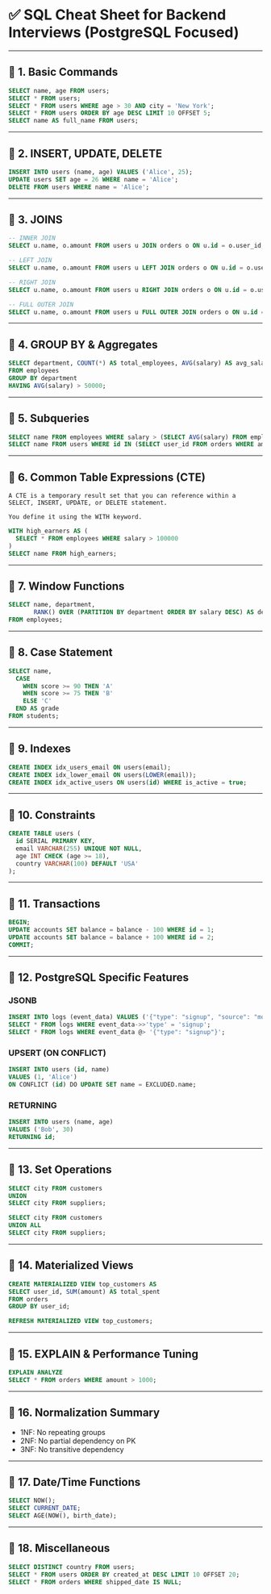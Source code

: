 
# ✅ SQL Cheat Sheet for Backend Interviews (PostgreSQL Focused)

---

## 🔹 1. Basic Commands

```sql
SELECT name, age FROM users;
SELECT * FROM users;
SELECT * FROM users WHERE age > 30 AND city = 'New York';
SELECT * FROM users ORDER BY age DESC LIMIT 10 OFFSET 5;
SELECT name AS full_name FROM users;
```

---

## 🔹 2. INSERT, UPDATE, DELETE

```sql
INSERT INTO users (name, age) VALUES ('Alice', 25);
UPDATE users SET age = 26 WHERE name = 'Alice';
DELETE FROM users WHERE name = 'Alice';
```

---

## 🔹 3. JOINS

```sql
-- INNER JOIN
SELECT u.name, o.amount FROM users u JOIN orders o ON u.id = o.user_id;

-- LEFT JOIN
SELECT u.name, o.amount FROM users u LEFT JOIN orders o ON u.id = o.user_id;

-- RIGHT JOIN
SELECT u.name, o.amount FROM users u RIGHT JOIN orders o ON u.id = o.user_id;

-- FULL OUTER JOIN
SELECT u.name, o.amount FROM users u FULL OUTER JOIN orders o ON u.id = o.user_id;
```

---

## 🔹 4. GROUP BY & Aggregates

```sql
SELECT department, COUNT(*) AS total_employees, AVG(salary) AS avg_salary
FROM employees
GROUP BY department
HAVING AVG(salary) > 50000;
```

---

## 🔹 5. Subqueries

```sql
SELECT name FROM employees WHERE salary > (SELECT AVG(salary) FROM employees);
SELECT name FROM users WHERE id IN (SELECT user_id FROM orders WHERE amount > 1000);
```

---

## 🔹 6. Common Table Expressions (CTE)

```
A CTE is a temporary result set that you can reference within a SELECT, INSERT, UPDATE, or DELETE statement.

You define it using the WITH keyword.
```

```sql
WITH high_earners AS (
  SELECT * FROM employees WHERE salary > 100000
)
SELECT name FROM high_earners;
```

---

## 🔹 7. Window Functions

```sql
SELECT name, department,
       RANK() OVER (PARTITION BY department ORDER BY salary DESC) AS dept_rank
FROM employees;
```

---

## 🔹 8. Case Statement

```sql
SELECT name,
  CASE
    WHEN score >= 90 THEN 'A'
    WHEN score >= 75 THEN 'B'
    ELSE 'C'
  END AS grade
FROM students;
```

---

## 🔹 9. Indexes

```sql
CREATE INDEX idx_users_email ON users(email);
CREATE INDEX idx_lower_email ON users(LOWER(email));
CREATE INDEX idx_active_users ON users(id) WHERE is_active = true;
```

---

## 🔹 10. Constraints

```sql
CREATE TABLE users (
  id SERIAL PRIMARY KEY,
  email VARCHAR(255) UNIQUE NOT NULL,
  age INT CHECK (age >= 18),
  country VARCHAR(100) DEFAULT 'USA'
);
```

---

## 🔹 11. Transactions

```sql
BEGIN;
UPDATE accounts SET balance = balance - 100 WHERE id = 1;
UPDATE accounts SET balance = balance + 100 WHERE id = 2;
COMMIT;
```

---

## 🔹 12. PostgreSQL Specific Features

### JSONB

```sql
INSERT INTO logs (event_data) VALUES ('{"type": "signup", "source": "mobile"}');
SELECT * FROM logs WHERE event_data->>'type' = 'signup';
SELECT * FROM logs WHERE event_data @> '{"type": "signup"}';
```

### UPSERT (ON CONFLICT)

```sql
INSERT INTO users (id, name)
VALUES (1, 'Alice')
ON CONFLICT (id) DO UPDATE SET name = EXCLUDED.name;
```

### RETURNING

```sql
INSERT INTO users (name, age)
VALUES ('Bob', 30)
RETURNING id;
```

---

## 🔹 13. Set Operations

```sql
SELECT city FROM customers
UNION
SELECT city FROM suppliers;

SELECT city FROM customers
UNION ALL
SELECT city FROM suppliers;
```

---

## 🔹 14. Materialized Views

```sql
CREATE MATERIALIZED VIEW top_customers AS
SELECT user_id, SUM(amount) AS total_spent
FROM orders
GROUP BY user_id;

REFRESH MATERIALIZED VIEW top_customers;
```

---

## 🔹 15. EXPLAIN & Performance Tuning

```sql
EXPLAIN ANALYZE
SELECT * FROM orders WHERE amount > 1000;
```

---

## 🔹 16. Normalization Summary

- 1NF: No repeating groups
- 2NF: No partial dependency on PK
- 3NF: No transitive dependency

---

## 🔹 17. Date/Time Functions

```sql
SELECT NOW();
SELECT CURRENT_DATE;
SELECT AGE(NOW(), birth_date);
```

---

## 🔹 18. Miscellaneous

```sql
SELECT DISTINCT country FROM users;
SELECT * FROM users ORDER BY created_at DESC LIMIT 10 OFFSET 20;
SELECT * FROM orders WHERE shipped_date IS NULL;
```

